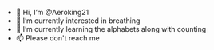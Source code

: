 - 👋 Hi, I’m @Aeroking21
- 👀 I’m currently interested in breathing
- 🌱 I’m currently learning the alphabets along with counting
- 📫 Please don't reach me

<!---
Aeroking21/Aeroking21 is a ✨ special ✨ repository because its `README.md` (this file) appears on your GitHub profile.
You can click the Preview link to take a look at your changes.
--->
